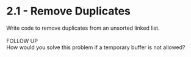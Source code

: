 # 2.1 - Remove Duplicates

Write code to remove duplicates from an unsorted linked list.\
\
FOLLOW UP\
How would you solve this problem if a temporary buffer is not allowed?

